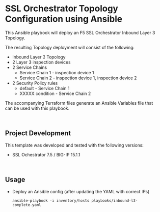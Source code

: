 # SSL Orchestrator Topology Configuration using Ansible

This Ansible playbook will deploy an F5 SSL Orchestrator Inbound Layer 3 Topology.

The resulting Topology deployment will consist of the following:

- Inbound Layer 3 Topology
- 2 Layer 3 inspection devices
- 2 Service Chains
  - Service Chain 1 - inspection device 1
  - Service Chain 2 - inspection device 1, inspection device 2
- 2 Security Policy rules
  - default - Service Chain 1
  - XXXXX condition - Service Chain 2

The accompanying Terraform files generate an Ansible Variables file that can be used with this playbook. 

<br>

## Project Development ##

This template was developed and tested with the following versions:

- SSL Ochestrator 7.5 / BIG-IP 15.1.1

<br>

## Usage ##

- Deploy an Ansible config (after updating the YAML with correct IPs)

  ```
  ansible-playbook -i inventory/hosts playbooks/inbound-l3-complete.yaml
  ```
